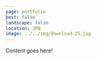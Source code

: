 ```yaml
---
page: portfolio
best: false
landscape: false
location: JPN
image: ../../img/download-25.jpg
---
```

Content goes here!
